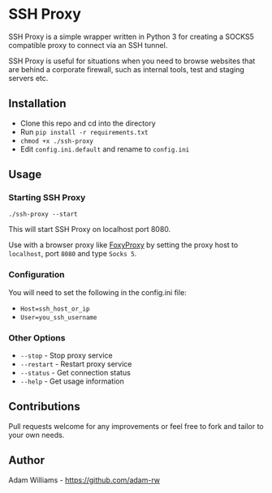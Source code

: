 # SSH Proxy

SSH Proxy is a simple wrapper written in Python 3 for creating a SOCKS5 compatible proxy to connect via an SSH tunnel.

SSH Proxy is useful for situations when you need to browse websites that are behind a corporate firewall, such as internal tools, test and staging servers etc.

## Installation

* Clone this repo and cd into the directory
* Run `pip install -r requirements.txt`
* `chmod +x ./ssh-proxy`
* Edit `config.ini.default` and rename to `config.ini`

## Usage

### Starting SSH Proxy

`./ssh-proxy --start`

This will start SSH Proxy on localhost port 8080.

Use with a browser proxy like [FoxyProxy](https://getfoxyproxy.org/) by setting the proxy host to `localhost`, port `8080` and type `Socks 5`.

### Configuration

You will need to set the following in the config.ini file:

* `Host=ssh_host_or_ip`
* `User=you_ssh_username`

### Other Options

* `--stop` - Stop proxy service
* `--restart` - Restart proxy service
* `--status` - Get connection status
* `--help` - Get usage information

## Contributions

Pull requests welcome for any improvements or feel free to fork and tailor to your own needs.

## Author

Adam Williams - <https://github.com/adam-rw>